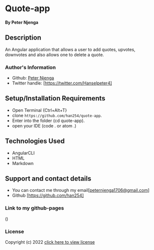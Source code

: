 # Quote-app

#### By **Peter Njenga**

## Description

An Angular application that allows a user to add quotes, upvotes, downvotes and also allows one to delete a quote.

### Author's Information
* Github: [Peter Njenga](https://github.com/han254)
* Twitter handle: [https://twitter.com/Hanselpeter4]

## Setup/Installation Requirements
* Open Terminal {Ctrl+Alt+T}
* clone ```https://github.com/han254/quote-app```.
* Enter into the folder (cd quote-app).
* open your IDE (code . or atom .) 

## Technologies Used
* AngularCLI
* HTML
* Markdown

## Support and contact details

* You can contact me through my email[peternjenga1706@gmail.com]
* Github [https://github.com/han254]

### Link to my github-pages
()
### License

Copyright (c) 2022 [click here to view license](LICENSE)